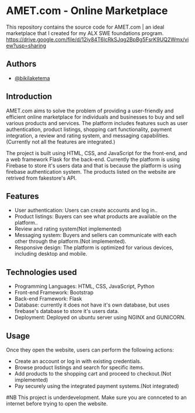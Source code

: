 
# AMET.com - Online Marketplace

This repository contains the source code for AMET.com | an ideal marketplace that I created for my ALX SWE foundations program.
https://drive.google.com/file/d/12iy84T6lcRkSJqg2BpBg5FsrK9UQ2Wmx/view?usp=sharing
## Authors

- [@bikilaketema](https://www.github.com/bikilaketema)


## Introduction

AMET.com aims to solve the problem of providing a user-friendly and efficient online marketplace for individuals and businesses to buy and sell various products and services. The platform includes features such as user authentication, product listings, shopping cart functionality, payment integration, a review and rating system, and messaging capabilities.(Currently not all the features are integrated.)

The project is built using HTML, CSS, and JavaScript for the front-end, and a web framework Flask for the back-end. Currently the platform is using Firebase to store it's users data and that is because the platform is using firebase authentication system. The products listed on the website are retrived from fakestore's API.

## Features

- User authentication: Users can create accounts and log in..
- Product listings: Buyers can see what products are available on the platform..
- Review and rating system(Not implemented)
- Messaging system: Buyers and sellers can communicate with each other through the platform.(Not implemented).
- Responsive design: The platform is optimized for various devices, including desktop and mobile.

## Technologies used
- Programming Languages: HTML, CSS, JavaScript, Python
- Front-end Framework: Bootstrap
- Back-end Framework: Flask
- Database: currently it does not have it's own database, but uses firebase's database to store it's users data.
- Deployment: Deployed on ubuntu server using NGINX and GUNICORN.

## Usage
Once they open the website, users can perform the following actions:

- Create an account or log in with existing credentials.
- Browse product listings and search for specific items.
- Add products to the shopping cart and proceed to checkout.(Not implemented)
- Pay securely using the integrated payment systems.(Not integrated)

#NB
This project is underdevelopment.
Make sure you are connceted to an internet before trying to open the website.
